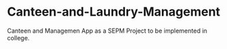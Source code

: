 # Canteen-and-Laundry-Management
Canteen and Managemen App as a SEPM Project to be implemented in college.
